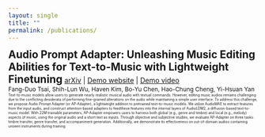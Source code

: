 ```yaml
---
layout: single
title: ""
permalink: /publications/
---
```

<span style="font-size: 1.5em; font-weight: bold;">Audio Prompt Adapter: Unleashing Music Editing Abilities for Text-to-Music with Lightweight Finetuning</span>
[arXiv](https://arxiv.org/abs/2407.16564) | [Demo website](https://young-almond-689.notion.site/Audio-Prompt-Adapter-Unleashing-Music-Editing-Abilities-For-Text-To-Music-with-Lightweight-Finetuni-fbbfeb0608664f61a6bf894d56e85820) | [Demo video](https://youtu.be/fr9rCSaYUlA?si=3tV4zGriIrW8yylF) \
<span style="font-size: 0.85em;">
Fang-Duo Tsai, Shih-Lun Wu, Haven Kim, Bo-Yu Chen, Hao-Chung Cheng, Yi-Hsuan Yan
</span>
<span style="font-size: 0.5em;">
Text-to-music models allow users to generate nearly realistic musical audio with textual commands. However, editing music audios remains challenging due to the conflicting desiderata of performing fine-grained alterations on the audio while maintaining a simple user interface. To address this challenge, we propose Audio Prompt Adapter (or AP-Adapter), a lightweight addition to pretrained text-to-music models. We utilize AudioMAE to extract features from the input audio, and construct attention-based adapters to feedthese features into the internal layers of AudioLDM2, a diffusion-based text-to-music model. With 22M trainable parameters, AP-Adapter empowers users to harness both global (e.g., genre and timbre) and local (e.g., melody) aspects of music, using the original audio and a short text as inputs. Through objective and subjective studies, we evaluate AP-Adapter on three tasks: timbre transfer, genre transfer, and accompaniment generation. Additionally, we demonstrate its effectiveness on out-of-domain audios containing unseen instruments during training.
</span>